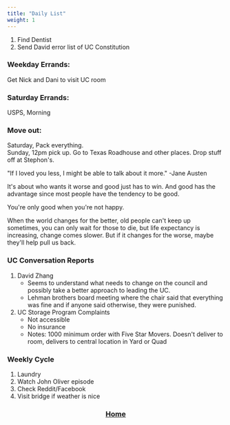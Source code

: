 ```yaml
---
title: "Daily List"
weight: 1
---
```


1. Find Dentist
2. Send David error list of UC Constitution

### Weekday Errands:
Get Nick and Dani to visit UC room

### Saturday Errands:
USPS, Morning

### Move out:
Saturday, Pack everything.  
Sunday, 12pm pick up. Go to Texas Roadhouse and other places. Drop stuff off at Stephon's.

"If I loved you less, I might be able to talk about it more." -Jane Austen

It's about who wants it worse and good just has to win. And good has the advantage since most people have the tendency to be good.

You're only good when you're not happy.

When the world changes for the better, old people can't keep up sometimes, you can only wait for those to die, but life expectancy is increasing, change comes slower. But if it changes for the worse, maybe they'll help pull us back.

### UC Conversation Reports
1. David Zhang
	- Seems to understand what needs to change on the council and possibly take a better approach to leading the UC.
	- Lehman brothers board meeting where the chair said that everything was fine and if anyone said otherwise, they were punished.
2. UC Storage Program Complaints 
	- Not accessible
	- No insurance
	- Notes: 1000 minimum order with Five Star Movers. Doesn't deliver to room, delivers to central location in Yard or Quad

### Weekly Cycle
1. Laundry
2. Watch John Oliver episode
3. Check Reddit/Facebook
4. Visit bridge if weather is nice


<div style="text-align: center;">  

### [Home](/Anthology)
</div>